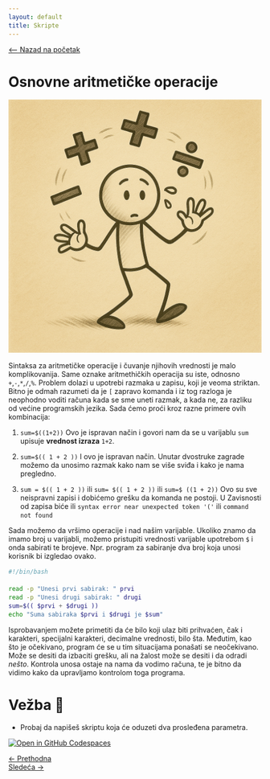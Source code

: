 ```yaml
---
layout: default
title: Skripte
---
```


<link rel="stylesheet" href="/UNIX-beginner-course/assets/css/custom.css">

<div style="margin-bottom: 1em;">
  <a href="/UNIX-beginner-course/" class="button-nav">⟵ Nazad na početak</a>
</div>

# Osnovne aritmetičke operacije

![aritmeticke operacije slika](../assets/diagrams/aritmeticke_operacije_dijagram.png)

Sintaksa za aritmetičke operacije i čuvanje njihovih vrednosti je malo komplikovanija. Same oznake aritmethičkih operacija su iste, odnosno `+`,`-`,`*`,`/`,`%`. Problem dolazi u upotrebi razmaka u zapisu, koji je veoma striktan. Bitno je odmah razumeti da je `[` zapravo komanda i iz tog razloga je neophodno voditi računa kada se sme uneti razmak, a kada ne, za razliku od većine programskih jezika.
Sada ćemo proći kroz razne primere ovih kombinacija:

1. `sum=$((1+2))`
Ovo je ispravan način i govori nam da se u varijablu `sum` upisuje **vrednost izraza** `1+2`.

2. `sum=$(( 1 + 2 ))`
I ovo je ispravan način. Unutar dvostruke zagrade možemo da unosimo razmak kako nam se više sviđa i kako je nama pregledno.

3. `sum = $(( 1 + 2 ))` ili `sum= $(( 1 + 2 ))` ili `sum=$ ((1 + 2))`
Ovo su sve neispravni zapisi i dobićemo grešku da komanda ne postoji. U Zavisnosti od zapisa biće ili `syntax error near unexpected token '('` ili `command not found`

Sada možemo da vršimo operacije i nad našim varijable. Ukoliko znamo da imamo broj u varijabli, možemo pristupiti vrednosti varijable upotrebom `$` i onda sabirati te brojeve. Npr. program za sabiranje dva broj koja unosi korisnik bi izgledao ovako.

```bash
#!/bin/bash

read -p "Unesi prvi sabirak: " prvi
read -p "Unesi drugi sabirak: " drugi
sum=$(( $prvi + $drugi ))
echo "Suma sabiraka $prvi i $drugi je $sum"
```

Isprobavanjem možete primetiti da će bilo koji ulaz biti prihvaćen, čak i karakteri, specijalni karakteri, decimalne vrednosti, bilo šta. Međutim, kao što je očekivano, program će se u tim situacijama ponašati se neočekivano. Može se desiti da  izbaciti grešku, ali na žalost može se desiti i da odradi *nešto*. Kontrola unosa ostaje na nama da vodimo računa, te je bitno da vidimo kako da upravljamo kontrolom toga programa.

# Vežba :construction_worker:
* Probaj da napišeš skriptu koja će oduzeti dva prosleđena parametra.

[![Open in GitHub Codespaces](https://github.com/codespaces/badge.svg)](https://github.com/codespaces/new/?repo=dianasantavec/UNIX-beginner-course&devcontainer_path=.devcontainer/devcontainer.json)

<div class="nav-buttons-wrapper">
  <div class="nav-left">
    <a href="6_7-read.html" class="button-nav">← Prethodna</a>
  </div>
  <div class="nav-right">
    <a href="6_9-if.html" class="button-nav">Sledeća →</a>
  </div>
</div>